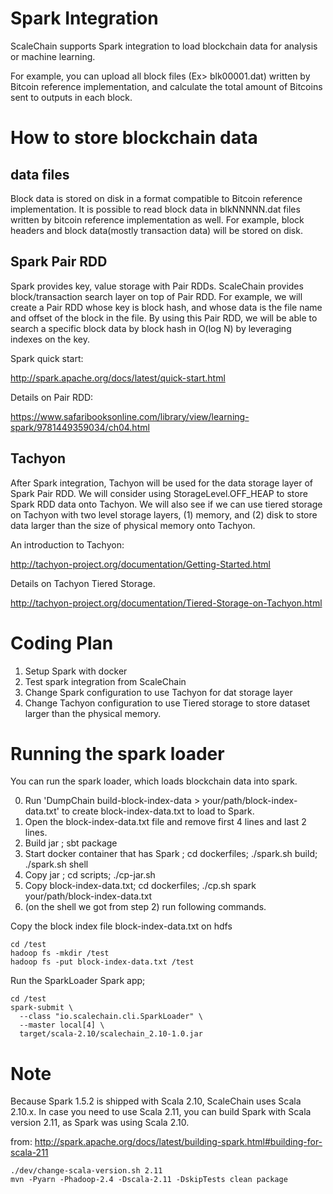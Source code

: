 # Spark Integration
ScaleChain supports Spark integration to load blockchain data for analysis or machine learning. 

For example, you can upload all block files (Ex> blk00001.dat) written by Bitcoin reference implementation,
and calculate the total amount of Bitcoins sent to outputs in each block. 


# How to store blockchain data
## data files
Block data is stored on disk in a format compatible to Bitcoin reference implementation.
It is possible to read block data in blkNNNNN.dat files written by bitcoin reference implementation as well.
For example, block headers and block data(mostly transaction data) will be stored on disk.

## Spark Pair RDD
Spark provides key, value storage with Pair RDDs. 
ScaleChain provides block/transaction search layer on top of Pair RDD.
For example, we will create a Pair RDD whose key is block hash, and whose data is the file name and offset of the block in the file.
By using this Pair RDD, we will be able to search a specific block data by block hash in O(log N) by leveraging indexes on the key.

Spark quick start:

http://spark.apache.org/docs/latest/quick-start.html

Details on Pair RDD:

https://www.safaribooksonline.com/library/view/learning-spark/9781449359034/ch04.html

## Tachyon
After Spark integration, Tachyon will be used for the data storage layer of Spark Pair RDD.
We will consider using StorageLevel.OFF_HEAP to store Spark RDD data onto Tachyon.
We will also see if we can use tiered storage on Tachyon with two level storage layers, 
(1) memory, and (2) disk to store data larger than the size of physical memory onto Tachyon.

An introduction to Tachyon:
 
http://tachyon-project.org/documentation/Getting-Started.html

Details on Tachyon Tiered Storage.

http://tachyon-project.org/documentation/Tiered-Storage-on-Tachyon.html


# Coding Plan 
1. Setup Spark with docker
2. Test spark integration from ScaleChain
3. Change Spark configuration to use Tachyon for dat storage layer
4. Change Tachyon configuration to use Tiered storage to store dataset larger than the physical memory.

# Running the spark loader
You can run the spark loader, which loads blockchain data into spark.

0. Run 'DumpChain <path to blkNNNNN.dat files> build-block-index-data > your/path/block-index-data.txt' to create block-index-data.txt to load to Spark.
1. Open the block-index-data.txt file and remove first 4 lines and last 2 lines.
2. Build jar ; sbt package
3. Start docker container that has Spark ; cd dockerfiles; ./spark.sh build; ./spark.sh shell
4. Copy jar ; cd scripts; ./cp-jar.sh
5. Copy block-index-data.txt; cd dockerfiles; ./cp.sh spark your/path/block-index-data.txt 
5. (on the shell we got from step 2) run following commands.

Copy the block index file block-index-data.txt on hdfs 
```
cd /test
hadoop fs -mkdir /test
hadoop fs -put block-index-data.txt /test
```

Run the SparkLoader Spark app; 
```
cd /test
spark-submit \
  --class "io.scalechain.cli.SparkLoader" \
  --master local[4] \
  target/scala-2.10/scalechain_2.10-1.0.jar
```

# Note

Because Spark 1.5.2 is shipped with Scala 2.10, ScaleChain uses Scala 2.10.x.
In case you need to use Scala 2.11, you can build Spark with Scala version 2.11, as Spark was using Scala 2.10.

from: http://spark.apache.org/docs/latest/building-spark.html#building-for-scala-211
```
./dev/change-scala-version.sh 2.11
mvn -Pyarn -Phadoop-2.4 -Dscala-2.11 -DskipTests clean package
```